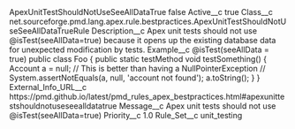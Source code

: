 <?xml version="1.0" encoding="UTF-8"?>
<CustomMetadata xmlns="http://soap.sforce.com/2006/04/metadata" xmlns:xsi="http://www.w3.org/2001/XMLSchema-instance" xmlns:xsd="http://www.w3.org/2001/XMLSchema">
    <label>ApexUnitTestShouldNotUseSeeAllDataTrue</label>
    <protected>false</protected>
    <values>
        <field>Active__c</field>
        <value xsi:type="xsd:boolean">true</value>
    </values>
    <values>
        <field>Class__c</field>
        <value xsi:type="xsd:string">net.sourceforge.pmd.lang.apex.rule.bestpractices.ApexUnitTestShouldNotUseSeeAllDataTrueRule</value>
    </values>
    <values>
        <field>Description__c</field>
        <value xsi:type="xsd:string">Apex unit tests should not use @isTest(seeAllData=true) because it opens up the existing database data for unexpected modification by tests.</value>
    </values>
    <values>
        <field>Example__c</field>
        <value xsi:type="xsd:string">@isTest(seeAllData = true)
public class Foo {
   public static testMethod void testSomething() {
      Account a = null;
   // This is better than having a NullPointerException
   // System.assertNotEquals(a, null, &apos;account not found&apos;);
   a.toString();
   }
}</value>
    </values>
    <values>
        <field>External_Info_URL__c</field>
        <value xsi:type="xsd:string">https://pmd.github.io/latest/pmd_rules_apex_bestpractices.html#apexunittestshouldnotuseseealldatatrue</value>
    </values>
    <values>
        <field>Message__c</field>
        <value xsi:type="xsd:string">Apex unit tests should not use @isTest(seeAllData=true)</value>
    </values>
    <values>
        <field>Priority__c</field>
        <value xsi:type="xsd:double">1.0</value>
    </values>
    <values>
        <field>Rule_Set__c</field>
        <value xsi:type="xsd:string">unit_testing</value>
    </values>
</CustomMetadata>
